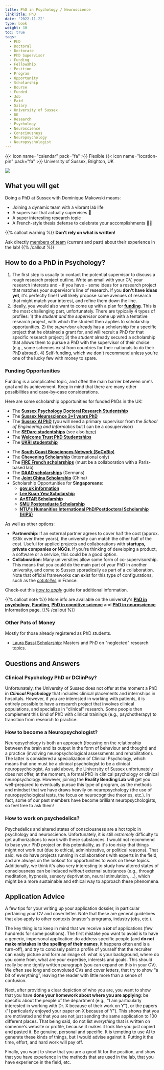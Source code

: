 ```yaml
---
title: PhD in Psychology / Neuroscience
linkTitle: PhD
date: '2022-11-22'
type: book
weight: 30
toc: true
tags:
  - PhD
  - Doctoral
  - Doctorate
  - PhD Supervisor
  - Funding
  - Fellowship
  - Position
  - Program
  - Opportunity
  - Scholarship
  - Bourse
  - Funded
  - Job
  - Paid
  - Salary
  - University of Sussex
  - UK
  - Research
  - Psychology
  - Neuroscience
  - Consciousness
  - Neuropsychology
  - Neuropsychologist
---
```


{{< icon name="calendar" pack="fa" >}} Flexible
{{< icon name="location-pin" pack="fa" >}} University of Sussex, Brighton, UK

![](doctorate.jpg)



<!-- ## Open Opportunities -->

<!-- - **13th January**: [Sussex Neuroscience 3+1 PhD Program](https://www.sussex.ac.uk/research/centres/sussex-neuroscience/phd/4yearphd)
  - [x] Fully funded for local and international students (i.e., pays university fees + gives you a salary)
  - [x] You don't need to chose a supervisor before applying. The first year is made of 3 different rotations in different labs.
  - [x] Selection is based mostly on the candidate's CV.

- **13th December**: [Sussex Psychology PhD Program](https://www.sussex.ac.uk/study/fees-funding/phd-funding/view/1754-Psychology-Doctoral-Research-Studentship-UK-and-International)
  - [x] Fully funded for local and international students (i.e., pays university fees + gives you a salary)
  - [x] Selection is based on the candidate's CV as well as on the project proposal.
  - [x] Get in touch with potential supervisors before applying! -->


## What you will get

Doing a PhD at Sussex with Dominique Makowski means:

- Joining a dynamic team with a vibrant lab life
- A supervisor that actually supervises 🤯
- A super interesting research topic
- A French-style thesis defense to celebrate your accomplishments 🧀🍷

{{% callout warning %}}
**Don't rely on what is written!**

Ask directly [members of team](/people/) (current and past) about their experience in the lab!
{{% /callout %}}


## How to do a PhD in Psychology?

1. The first step is usually to contact the potential supervisor to discuss a rough research project outline. Write an email with your CV, your research interests and - if you have - some ideas for a research project that matches your supervisor's line of research. If you **don't have ideas yet**, it's perfectly fine! I will likely propose some avenues of research that might match your interest, and refine them down the line.
2. Ideally, you would also want to come up with a plan for [**funding**](https://www.sussex.ac.uk/study/phd/degrees/psychology-phd#funding-fees). This is the most challenging part, unfortunately. There are typically 4 types of profiles: 1) the *student and the supervisor* come up with a tentative research project, with which the student then applies to scholarship opportunities. 2) the *supervisor* already has a scholarship for a specific project that he obtained a grant for, and will recruit a PhD for that specific research project; 3) the *student* already secured a scholarship that allows them to pursue a PhD with the supervisor of their choice (e.g., some schemes exist from countries for their nationals to do their PhD abroad). 4) Self-funding, which we don't recommend unless you're one of the lucky few with money to spare.

### Funding Opportunities

Funding is a complicated topic, and often the main barrier between one's goal and its achievement. Keep in mind that there are many other possibilities and case-by-case considerations.

Here are some scholarship opportunities for funded PhDs in the UK:

- The [**Sussex Psychology Doctoral Research Studentship**](https://archive.sussex.ac.uk/study/scholarships/1525-Psychology-Doctoral-Research-Studentship-UK-and-International)
- The [**Sussex Neuroscience 3+1 years PhD**](https://www.sussex.ac.uk/research/centres/sussex-neuroscience/phd/4yearphd)
- The [**Sussex AI PhD**](https://www.sussex.ac.uk/study/fees-funding/phd-funding/view/1807-Sussex-AI-PhD-studentships) (you will need a primary supervisor from the *School of Engineering and Informatics* but I can be a cosupervisor)
- The [**SEDarc studentships**](https://www.sussex.ac.uk/study/fees-funding/phd-funding/view/1639-SEDarc-(ESRC)-PhD-scholarships-for-research-in-the-Social-Sciences) (see also [here](https://sedarc.ac.uk/thematic-pathways/))
- The [**Welcome Trust PhD Studentships**](https://wellcome.org/grant-funding/schemes/four-year-phd-programmes-studentships-basic-scientists)
- The [**UKRI studentship**](https://www.ukri.org/what-we-do/developing-people-and-skills/find-studentships-and-doctoral-training/get-a-studentship-to-fund-your-doctorate/)
<!-- - The [**South East Network of Social Scientists (SeNSS)**](https://senss-dtp.ac.uk/apply) -->
- The [**South Coast Biosciences Network (SoCoBio)**](https://southcoastdtp.ac.uk/funding/)
- The [**Chevening Scholarship**](https://www.chevening.org/scholarships/) (International only)
- The [**FIRE French scholarships**](https://phd.learningplanetinstitute.org/en/join-us) (must be a collaboration with a Paris-based lab)
- The [**DAAD scholarships**](https://www.daad.de/en/study-research-teach-abroad/) (Germans)
- The [**Joint China Scholarship**](https://www.sussex.ac.uk/study/fees-funding/phd-funding/view/1625-China-Scholarship-Council-CSC-University-of-Sussex-Joint-Scholarships-2024) (China)
- Scholarship Opportunities for **Singaporeans**:
  - [**gov.uk information**](https://www.gov.uk/government/news/compilation-of-scholarships-and-fellowships-for-singaporeans)
  - [**Lee Kuan Yew Scholarship**](https://www.psc.gov.sg/scholarships/postgraduate-scholarships/lee-kuan-yew-scholarship)
  - [**A*STAR Scholarship**](https://www.a-star.edu.sg/Scholarships/for-graduate-studies/national-science-scholarship-phd)
  - [**SMU Postgraduate Scholarship**](https://www.smu.edu.sg/MOE-start/overseas-pg-scholarship)
  - [**NTU's Humanities International PhD/Postdoctoral Scholarship (HIPS)**](https://www.ntu.edu.sg/hass/admissions/graduate-programmes/hips2024)


As well as other options:

- **Partnership**: If an external partner agrees to cover half the cost (approx. £35k over three years), the university can match the other half of the cost. Useful for applied projects and collaborations with **startups, private companies or NGOs**. If you're thinking of developing a product, a software or a service, this could be a good option.
- **Collaboration**: Many universities allow some form of co-supervisorship. This means that you could do the main part of your PhD in another university, and come to Sussex sporadically as part of a collaboration. Note that official frameworks can exist for this type of configurations, such as the [*cotutelles*](https://u-paris.fr/cotutelle-internationale-de-these/) in France.

Check-out this [*how to apply*](https://www.sussex.ac.uk/study/phd/apply) guide for additional information.

{{% callout note %}}
More info are available on the university's [**PhD in psychology**](https://www.sussex.ac.uk/schools/psychology/study/phd), [**Funding**](https://www.sussex.ac.uk/study/phd/degrees/psychology-phd#funding-fees), [**PhD in cognitive science**](https://www.sussex.ac.uk/study/phd/degrees/cognitive-science-phd) and [**PhD in neuroscience**](https://www.sussex.ac.uk/research/centres/sussex-neuroscience/phd) information page.
{{% /callout %}}

### Other Pots of Money

Mostly for those already registered as PhD students.

- [Laura Bassi Scholarship](https://editing.press/bassi): Masters and PhD on "neglected" research topics.


## Questions and Answers

### Clinical Psychology PhD or DClinPsy?

Unfortunately, the University of Sussex does not offer at the moment a PhD in ***Clinical Psychology*** that includes clinical placements and internships in hospitals. However, if you are interested in working with patients, it is entirely possible to have a research project that involves clinical populations, and specialize in "clinical" research. Some people then complement this kind of PhD with clinical trainings (e.g., psychotherapy) to transition from research to practice.

### How to become a Neuropsychologist?

Neuropsychology is both an approach (focusing on the relationship between the brain and its output in the form of behaviour and thought) and a practice (involving neuropsychological assessments and rehabilitation). The latter is considered a specialization of Clinical Psychology, which means that one must be a clinical psychologist to be a clinical neuropsychologist. As said above, the University of Sussex unfortunately does not offer, at the moment, a formal PhD in clinical psychology or clinical neuropsychology. However, joining the **Reality Bending Lab** will get you well-prepared to eventually pursue this type of program, as the methods and mindset that we have draws heavily on neuropsychology (the use of neuropsychological tests, the focus on neurocognitive theories, etc.). In fact, some of our past members have become brilliant neuropsychologists, so feel free to ask them!

### How to work on psychedelics?

Psychedelics and altered states of consciousness are a hot topic in psychology and neuroscience. Unfortunately, it is still *extremely* difficulty to get authorizations to work with these substances. I would not recommend to base your PhD project on this potentiality, as it's too risky that things might not work out (due to ethical, administrative, or political reasons). That said, we do have projects running in collaborations with experts in the field, and are always on the lookout for opportunities to work on these topics. Additionally, we think it's also very interesting to study how altered states of consciousness can be induced *without* external substances (e.g., through meditation, hypnosis, sensory deprivation, neural stimulation, ...), which might be a more sustainable and ethical way to approach these phenomena.

## Application Advice

A few tips for your writing up your application dossier, in particular pertaining your CV and cover letter.
Note that these are general guidelines that also apply to other contexts (master's programs, industry jobs, etc.).

The key thing is to keep in mind that we receive a ***lot*** of applications (few hundreds for some positions). The first mistake you want to avoid is to have a generic, impersonal application: do address specific people (and **do not make mistakes in the spelling of their names**, it happens often and is a turn-off), and try to concisely paint a profile of yourself that the recruiter can easily picture and form an image of: what is your background, where do you come from, what are your expertise, interests and goals. This should really be one tightly written paragraph (you can expand on this in your CV). We often see long and convoluted CVs and cover letters, that try to show "a bit of everything", leaving the reader with little more than a sense of confusion.

Next, after providing a clear depiction of who you are, you want to show that you have **done your homework about where you are applying**: be specific about the people of the department (e.g., "I am particularly interested in working with Dr. X because of their work on Y"), or the papers ("I particularly enjoyed your paper on X because of Y"). This shows that you are motivated and that you are not just sending the same application to 100 different places. That being said, do not list *everything* that is written on someone's website or profile, because it makes it look like you just copied and pasted it. Be genuine, personal and specific. It is tempting to use AI to generate these kinds of things, but I would advise against it. Putting it the time, effort, and hard work will pay off.

Finally, you want to show that you are a good fit for the position, and show that you have experience in the methods that are used in the lab, that you have experience in the field, etc.